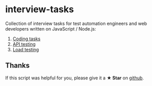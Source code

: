 # interview-tasks

Collection of interview tasks for test automation engineers and web developers written on JavaScript / Node.js:

1. [Coding tasks](https://github.com/Marketionist/interview-tasks/tree/master/coding-tasks)
2. [API testing](https://github.com/Marketionist/interview-tasks/tree/master/api-testing)
3. [Load testing](https://github.com/Marketionist/interview-tasks/tree/master/load-testing)

## Thanks
If this script was helpful for you, please give it a **★ Star**
on [github](https://github.com/Marketionist/interview-tasks).
